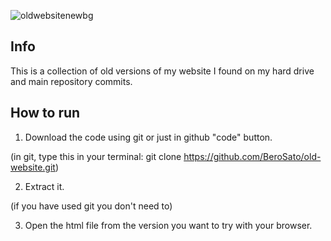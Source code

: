 
![oldwebsitenewbg](https://user-images.githubusercontent.com/75726739/168412498-da094711-f219-401c-97a7-3cfaf9595a72.png)


## Info
This is a collection of old versions of my website I found on my hard drive and main repository commits.
## How to run
1. Download the code using git or just in github "code" button.

(in git, type this in your terminal: git clone https://github.com/BeroSato/old-website.git)

2. Extract it.

(if you have used git you don't need to)

3. Open the html file from the version you want to try with your browser.
